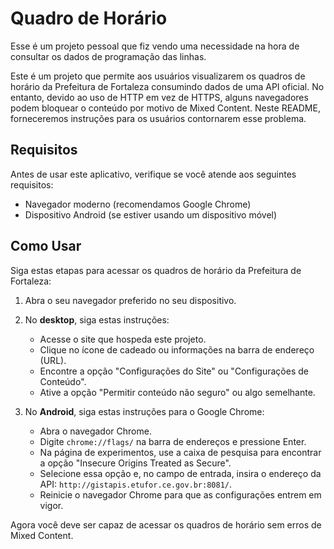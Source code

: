 # Quadro de Horário

Esse é um projeto pessoal que fiz vendo uma necessidade na hora de consultar os dados de programação das linhas.

Este é um projeto que permite aos usuários visualizarem os quadros de horário da Prefeitura de Fortaleza consumindo dados de uma API oficial. No entanto, devido ao uso de HTTP em vez de HTTPS, alguns navegadores podem bloquear o conteúdo por motivo de Mixed Content. Neste README, forneceremos instruções para os usuários contornarem esse problema.

## Requisitos

Antes de usar este aplicativo, verifique se você atende aos seguintes requisitos:

- Navegador moderno (recomendamos Google Chrome)
- Dispositivo Android (se estiver usando um dispositivo móvel)

## Como Usar

Siga estas etapas para acessar os quadros de horário da Prefeitura de Fortaleza:

1. Abra o seu navegador preferido no seu dispositivo.

2. No **desktop**, siga estas instruções:
   - Acesse o site que hospeda este projeto.
   - Clique no ícone de cadeado ou informações na barra de endereço (URL).
   - Encontre a opção "Configurações do Site" ou "Configurações de Conteúdo".
   - Ative a opção "Permitir conteúdo não seguro" ou algo semelhante.

3. No **Android**, siga estas instruções para o Google Chrome:
   - Abra o navegador Chrome.
   - Digite `chrome://flags/` na barra de endereços e pressione Enter.
   - Na página de experimentos, use a caixa de pesquisa para encontrar a opção "Insecure Origins Treated as Secure".
   - Selecione essa opção e, no campo de entrada, insira o endereço da API: `http://gistapis.etufor.ce.gov.br:8081/`.
   - Reinicie o navegador Chrome para que as configurações entrem em vigor.

Agora você deve ser capaz de acessar os quadros de horário sem erros de Mixed Content.
